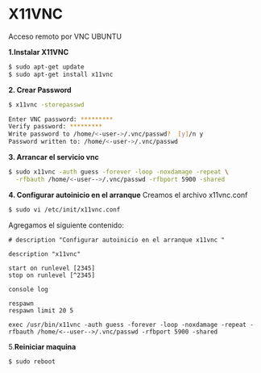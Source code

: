 # X11VNC
Acceso remoto por VNC
UBUNTU

<b>1.Instalar X11VNC</b>

```bash
$ sudo apt-get update
$ sudo apt-get install x11vnc
```
<b>2. Crear Password </b>
```bash
$ x11vnc -storepasswd

Enter VNC password: *********
Verify password: *********  
Write password to /home/<-user->/.vnc/passwd?  [y]/n y
Password written to: /home/<-user->/.vnc/passwd
```
<b>3. Arrancar el servicio vnc</b>
```bash
$ sudo x11vnc -auth guess -forever -loop -noxdamage -repeat \
  -rfbauth /home/<-user-->/.vnc/passwd -rfbport 5900 -shared
```
<b>4. Configurar autoinicio en el arranque</b>
Creamos el archivo x11vnc.conf

```bash
$ sudo vi /etc/init/x11vnc.conf
```
Agregamos el siguiente contenido:

```
# description "Configurar autoinicio en el arranque x11vnc "

description "x11vnc"

start on runlevel [2345]
stop on runlevel [^2345]

console log

respawn
respawn limit 20 5

exec /usr/bin/x11vnc -auth guess -forever -loop -noxdamage -repeat -rfbauth /home/<--user-->/.vnc/passwd -rfbport 5900 -shared
```

5.<b>Reiniciar maquina</b>

```bash
$ sudo reboot
```
